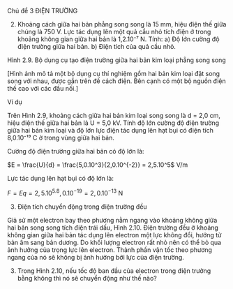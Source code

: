 Chủ đề 3 ĐIỆN TRƯỜNG

2. Khoảng cách giữa hai bản phẳng song song là 15 mm, hiệu điện thế giữa chúng là 750 V. Lực tác dụng lên một quả cầu nhỏ tích điện ở trong khoảng không gian giữa hai bản là 1,2.10⁻⁷ N. Tính:
a) Độ lớn cường độ điện trường giữa hai bản.
b) Điện tích của quả cầu nhỏ.

Hình 2.9. Bộ dụng cụ tạo điện trường giữa hai bản kim loại phẳng song song

[Hình ảnh mô tả một bộ dụng cụ thí nghiệm gồm hai bản kim loại đặt song song với nhau, được gắn trên đế cách điện. Bên cạnh có một bộ nguồn điện thế cao với các đầu nối.]

Ví dụ

Trên Hình 2.9, khoảng cách giữa hai bản kim loại song song là d = 2,0 cm, hiệu điện thế giữa hai bản là U = 5,0 kV. Tính độ lớn cường độ điện trường giữa hai bản kim loại và độ lớn lực điện tác dụng lên hạt bụi có điện tích 8,0.10⁻¹⁹ C ở trong vùng giữa hai bản.

Cường độ điện trường giữa hai bản có độ lớn là:

$E = \frac{U}{d} = \frac{5,0.10^3}{2,0.10^{-2}} = 2,5.10^5$ V/m

Lực tác dụng lên hạt bụi có độ lớn là:

$F = Eq = 2,5.10^5.8,0.10^{-19} = 2,0.10^{-13}$ N

3. Điện tích chuyển động trong điện trường đều

Giả sử một electron bay theo phương nằm ngang vào khoảng không giữa hai bản song song tích điện trái dấu, Hình 2.10. Điện trường đều ở khoảng không gian giữa hai bản tác dụng lên electron một lực không đổi, hướng từ bản âm sang bản dương. Do khối lượng electron rất nhỏ nên có thể bỏ qua ảnh hưởng của trọng lực lên electron. Thành phần vận tốc theo phương ngang của nó sẽ không bị ảnh hưởng bởi lực của điện trường.

3. Trong Hình 2.10, nếu tốc độ ban đầu của electron trong điện trường bằng không thì nó sẽ chuyển động như thế nào?